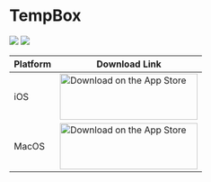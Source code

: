 # TempBox

<a href="https://raw.githubusercontent.com/rishi-singh26/TempBox-SwiftUI/main/LICENSE"><img src="https://img.shields.io/github/license/rishi-singh26/TempBox-SwiftUI"></a>
<a href="https://github.com/rishi-singh26/TempBox-SwiftUI/releases/"><img src="https://img.shields.io/github/v/release/rishi-singh26/TempBox-SwiftUI?display_name=tag"></a>

| Platform | Download Link |
|----------|---------------|
| iOS | <a href="https://apps.apple.com/us/app/tempbox/id6575345984?itscg=30200&itsct=apps_box_badge&mttnsubad=6575345984" style="display: inline-block;"><img src="https://toolbox.marketingtools.apple.com/api/v2/badges/download-on-the-app-store/black/en-us?releaseDate=1722038400" alt="Download on the App Store" style="width: 245px; height: 82px; vertical-align: middle; object-fit: contain;" /></a> |
| MacOS | <a href="https://apps.apple.com/us/app/tempbox-anonymous-emails/id6633421717?mt=12&itscg=30200&itsct=apps_box_badge&mttnsubad=6633421717" style="display: inline-block;"><img src="https://toolbox.marketingtools.apple.com/api/v2/badges/download-on-the-app-store/black/en-us?releaseDate=1723593600" alt="Download on the App Store" style="width: 245px; height: 82px; vertical-align: middle; object-fit: contain;" /></a> |


<!-- ## iOS -->

<!-- <img src="https://raw.githubusercontent.com/rishi-singh26/TempBox-Flutter/refs/heads/main/screenshots/ios/light/iOSImportExport.png" alt="iOS App screenshot highlighting import and export feature" width="40%" /> -->
<!-- <img src="https://raw.githubusercontent.com/rishi-singh26/TempBox-Flutter/refs/heads/main/screenshots/ios/light/iOSImportExport.png" alt="iOS App screenshot highlighting import and export feature" width="40%" /> -->

<!-- ## MacOS -->

<!-- <img src="https://raw.githubusercontent.com/rishi-singh26/TempBox-Flutter/main/screenshots/macos/light/MacOsApp.png" alt="MacOS App Screenshot"/> -->
<!-- <img src="https://raw.githubusercontent.com/rishi-singh26/TempBox-Flutter/main/screenshots/macos/light/MacOsApp.png" alt="MacOS App Screenshot"/> -->
<!-- <img src="https://raw.githubusercontent.com/rishi-singh26/TempBox-Flutter/main/screenshots/macos/light/MacOsApp.png" alt="MacOS App Screenshot"/> -->
